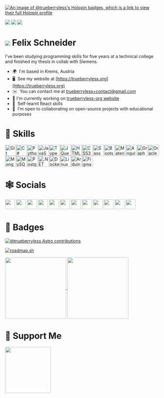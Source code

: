 [![An image of @trueberryless's Holopin badges, which is a link to view their full Holopin profile](https://holopin.me/trueberryless)](https://holopin.io/@trueberryless)

![](https://img.shields.io/badge/ØWPM-80-yellow)
![](https://img.shields.io/badge/Country-Austria-blueviolet)
![](https://img.shields.io/badge/Coolness-look%20at%20the%20stats%20bro-brightgreen)

# ![](https://user-images.githubusercontent.com/18350557/176309783-0785949b-9127-417c-8b55-ab5a4333674e.gif) Felix Schneider

I've been studying programming skills for five years at a technical college and finished my thesis in collab with Siemens.

*   🌍  I'm based in Krems, Austria
*   🖥️  See my website at [https://trueberryless.org](https://trueberryless.org)
*   ✉️  You can contact me at [trueberryless+contact@gmail.com](mailto:trueberryless+contact@gmail.com)
*   🚀  I'm currently working on [trueberryless-org website](https://trueberryless-org.trueberryless.org)
*   🧠  Self-learnt React skills
*   🤝  I'm open to collaborating on open-source projects with educational purposes

# 🥷 Skills

<p align="left">
  <a href="https://git-scm.com/" target="_blank" rel="noreferrer"
    ><img
      src="https://raw.githubusercontent.com/danielcranney/readme-generator/main/public/icons/skills/git-colored.svg"
      width="36"
      height="36"
      alt="Git" /></a
  ><a
    href="https://docs.microsoft.com/en-us/dotnet/csharp/"
    target="_blank"
    rel="noreferrer"
    ><img
      src="https://raw.githubusercontent.com/danielcranney/readme-generator/main/public/icons/skills/csharp-colored.svg"
      width="36"
      height="36"
      alt="C#" /></a
  ><a href="https://www.python.org/" target="_blank" rel="noreferrer"
    ><img
      src="https://raw.githubusercontent.com/danielcranney/readme-generator/main/public/icons/skills/python-colored.svg"
      width="36"
      height="36"
      alt="Python" /></a
  ><a
    href="https://developer.mozilla.org/en-US/docs/Web/JavaScript"
    target="_blank"
    rel="noreferrer"
    ><img
      src="https://raw.githubusercontent.com/danielcranney/readme-generator/main/public/icons/skills/javascript-colored.svg"
      width="36"
      height="36"
      alt="JavaScript" /></a
  ><a href="https://www.typescriptlang.org/" target="_blank" rel="noreferrer"
    ><img
      src="https://raw.githubusercontent.com/danielcranney/readme-generator/main/public/icons/skills/typescript-colored.svg"
      width="36"
      height="36"
      alt="TypeScript" /></a
  ><a href="https://jquery.com/" target="_blank" rel="noreferrer"
    ><img
      src="https://raw.githubusercontent.com/danielcranney/readme-generator/main/public/icons/skills/jquery-colored.svg"
      width="36"
      height="36"
      alt="JQuery" /></a
  ><a
    href="https://developer.mozilla.org/en-US/docs/Glossary/HTML5"
    target="_blank"
    rel="noreferrer"
    ><img
      src="https://raw.githubusercontent.com/danielcranney/readme-generator/main/public/icons/skills/html5-colored.svg"
      width="36"
      height="36"
      alt="HTML5" /></a
  ><a href="https://www.w3.org/TR/CSS/#css" target="_blank" rel="noreferrer"
    ><img
      src="https://raw.githubusercontent.com/danielcranney/readme-generator/main/public/icons/skills/css3-colored.svg"
      width="36"
      height="36"
      alt="CSS3" /></a
  ><a href="https://sass-lang.com/" target="_blank" rel="noreferrer"
    ><img
      src="https://raw.githubusercontent.com/danielcranney/readme-generator/main/public/icons/skills/sass-colored.svg"
      width="36"
      height="36"
      alt="Sass" /></a
  ><a href="https://getbootstrap.com/" target="_blank" rel="noreferrer"
    ><img
      src="https://raw.githubusercontent.com/danielcranney/readme-generator/main/public/icons/skills/bootstrap-colored.svg"
      width="36"
      height="36"
      alt="Bootstrap" /></a
  ><a href="https://mui.com/" target="_blank" rel="noreferrer"
    ><img
      src="https://raw.githubusercontent.com/danielcranney/readme-generator/main/public/icons/skills/materialui-colored.svg"
      width="36"
      height="36"
      alt="Material UI" /></a
  ><a href="https://angular.io/" target="_blank" rel="noreferrer"
    ><img
      src="https://raw.githubusercontent.com/danielcranney/readme-generator/main/public/icons/skills/angularjs-colored.svg"
      width="36"
      height="36"
      alt="Angular" /></a
  ><a href="https://graphql.org/" target="_blank" rel="noreferrer"
    ><img
      src="https://raw.githubusercontent.com/danielcranney/readme-generator/main/public/icons/skills/graphql-colored.svg"
      width="36"
      height="36"
      alt="GraphQL" /></a
  ><a
    href="https://www.oracle.com/uk/index.html"
    target="_blank"
    rel="noreferrer"
    ><img
      src="https://raw.githubusercontent.com/danielcranney/readme-generator/main/public/icons/skills/oracle-colored.svg"
      width="36"
      height="36"
      alt="Oracle" /></a
  ><a href="https://www.mongodb.com/" target="_blank" rel="noreferrer"
    ><img
      src="https://raw.githubusercontent.com/danielcranney/readme-generator/main/public/icons/skills/mongodb-colored.svg"
      width="36"
      height="36"
      alt="MongoDB" /></a
  ><a href="https://www.mysql.com/" target="_blank" rel="noreferrer"
    ><img
      src="https://raw.githubusercontent.com/danielcranney/readme-generator/main/public/icons/skills/mysql-colored.svg"
      width="36"
      height="36"
      alt="MySQL" /></a
  ><a href="https://www.postgresql.org/" target="_blank" rel="noreferrer"
    ><img
      src="https://raw.githubusercontent.com/danielcranney/readme-generator/main/public/icons/skills/postgresql-colored.svg"
      width="36"
      height="36"
      alt="PostgreSQL" /></a
  ><a
    href="https://dotnet.microsoft.com/en-us/"
    target="_blank"
    rel="noreferrer"
    ><img
      src="https://raw.githubusercontent.com/danielcranney/readme-generator/main/public/icons/skills/dot-net-colored.svg"
      width="36"
      height="36"
      alt=".NET" /></a
  ><a href="https://www.docker.com/" target="_blank" rel="noreferrer"
    ><img
      src="https://raw.githubusercontent.com/danielcranney/readme-generator/main/public/icons/skills/docker-colored.svg"
      width="36"
      height="36"
      alt="Docker" /></a
  ><a href="https://www.linux.org" target="_blank" rel="noreferrer"
    ><img
      src="https://raw.githubusercontent.com/danielcranney/readme-generator/main/public/icons/skills/linux-colored.svg"
      width="36"
      height="36"
      alt="Linux" /></a
  ><a
    href="https://store.arduino.cc/?gclid=Cj0KCQjw2eilBhCCARIsAG0Pf8uueBifykWcsSS4LPESeGQfxGVKJYnzV7bz471XfknQJy_1VINVWM8aAkLtEALw_wcB"
    target="_blank"
    rel="noreferrer"
    ><img
      src="https://raw.githubusercontent.com/danielcranney/readme-generator/main/public/icons/skills/arduino-colored.svg"
      width="36"
      height="36"
      alt="Arduino" /></a
  ><a href="https://www.figma.com/" target="_blank" rel="noreferrer"
    ><img
      src="https://raw.githubusercontent.com/danielcranney/readme-generator/main/public/icons/skills/figma-colored.svg"
      width="36"
      height="36"
      alt="Figma"
  /></a>
</p>

# 🕸️ Socials

<p align="left">
  <a href="https://www.codepen.io/trueberryless" target="_blank" rel="noreferrer">
    <img
      src="https://raw.githubusercontent.com/danielcranney/readme-generator/main/public/icons/socials/codepen-dark.svg"
      width="32"
      height="32"
    /></a>
  <a href="https://discord.com/users/trueberryless" target="_blank" rel="noreferrer">
    <img
      src="https://raw.githubusercontent.com/danielcranney/readme-generator/main/public/icons/socials/discord.svg"
      width="32"
      height="32"
    /></a>
  <a href="https://www.dribbble.com/trueberryless" target="_blank" rel="noreferrer">
    <img
      src="https://raw.githubusercontent.com/danielcranney/readme-generator/main/public/icons/socials/dribbble.svg"
      width="32"
      height="32"
    /></a>
  <a href="https://www.facebook.com/trueberryless" target="_blank" rel="noreferrer">
    <img
      src="https://raw.githubusercontent.com/danielcranney/readme-generator/main/public/icons/socials/facebook-dark.svg"
      width="32"
      height="32"
    /></a>
  <a href="https://www.github.com/trueberryless" target="_blank" rel="noreferrer">
    <img
      src="https://raw.githubusercontent.com/danielcranney/readme-generator/main/public/icons/socials/github-dark.svg"
      width="32"
      height="32"
    /></a>
  <a href="http://www.instagram.com/trueberryless" target="_blank" rel="noreferrer">
    <img
      src="https://raw.githubusercontent.com/danielcranney/readme-generator/main/public/icons/socials/instagram.svg"
      width="32"
      height="32"
    /></a>
  <a href="https://www.linkedin.com/in/trueberryless" target="_blank" rel="noreferrer">
    <img
      src="https://raw.githubusercontent.com/danielcranney/readme-generator/main/public/icons/socials/linkedin.svg"
      width="32"
      height="32"
    /></a>
  <a href="https://www.stackoverflow.com/users/trueberryless" target="_blank" rel="noreferrer">
    <img
      src="https://raw.githubusercontent.com/danielcranney/readme-generator/main/public/icons/socials/stackoverflow.svg"
      width="32"
      height="32"
    /></a>
  <a href="https://www.x.com/trueberryless" target="_blank" rel="noreferrer">
    <img
      src="https://raw.githubusercontent.com/danielcranney/readme-generator/main/public/icons/socials/twitter-dark.svg"
      width="32"
      height="32"
    /></a>
  <a href="https://www.youtube.com/@trueberryless" target="_blank" rel="noreferrer">
    <img
      src="https://raw.githubusercontent.com/danielcranney/readme-generator/main/public/icons/socials/youtube.svg"
      width="32"
      height="32"
    /></a>
  <a href="https://www.twitch.tv/trueberryless" target="_blank" rel="noreferrer">
    <img
      src="https://raw.githubusercontent.com/danielcranney/readme-generator/main/public/icons/socials/twitch.svg"
      width="32"
      height="32"
    /></a>
  <a href="https://linktr.ee/trueberryless" target="_blank" rel="noreferrer">
    <img
      src="https://api.blog.production.linktr.ee/wp-content/uploads/2022/06/Avatar-Symbol-Canopy.png"
      width="32"
      height="32"
    /></a>
</p>

# 🚀 Badges

[![@trueberryless Astro contributions](https://astro.badg.es/v2/contributor/trueberryless.svg)](https://astro.badg.es/contributor/trueberryless/)

[![roadmap.sh](https://roadmap.sh/card/wide/672cbb3f31d65c235d3e2235?variant=dark&roadmaps=frontend%2Cbackend%2Cdocker%2Ckubernetes)](https://roadmap.sh)

<a href="https://github.com/anuraghazra/github-readme-stats">
  <img height=200 align="center" src="https://github-readme-stats.vercel.app/api?username=trueberryless" />
</a>
<a href="https://github.com/anuraghazra/convoychat">
  <img height=200 align="center" src="https://github-readme-stats.vercel.app/api/top-langs?username=trueberryless&layout=compact&langs_count=8&card_width=320" />
</a>


# 🫶 Support Me

<a href="https://www.ko-fi.com/trueberryless"><img src="https://storage.ko-fi.com/cdn/kofi2.png?v=3" width="150"/></a>

